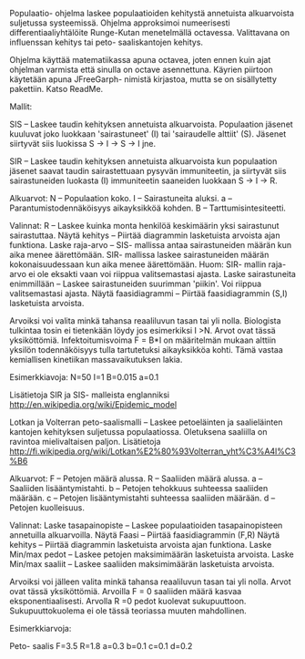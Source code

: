 Populaatio- ohjelma laskee populaatioiden kehitystä annetuista alkuarvoista suljetussa systeemissä. Ohjelma approksimoi numeerisesti differentiaaliyhtälöite Runge-Kutan menetelmällä octavessa. Valittavana on influenssan kehitys tai peto- saaliskantojen kehitys.

Ohjelma käyttää matematiikassa apuna octavea, joten ennen kuin ajat ohjelman varmista että sinulla on octave asennettuna. Käyrien piirtoon käytetään apuna JFreeGarph- nimistä kirjastoa, mutta se on sisällytetty pakettiin. Katso ReadMe.

Mallit:

SIS – Laskee taudin kehityksen annetuista alkuarvoista. Populaation jäsenet kuuluvat joko luokkaan 'sairastuneet' (I) tai 'sairaudelle alttiit' (S).  Jäsenet siirtyvät siis luokissa S → I → S → I jne.

SIR – Laskee taudin kehityksen annetuista alkuarvoista kun populaation jäsenet saavat taudin sairastettuaan pysyvän immuniteetin, ja siirtyvät siis sairastuneiden luokasta (I) immuniteetin saaneiden luokkaan  S → I → R.

Alkuarvot:
N – Populaation koko.
I – Sairastuneita aluksi.
a – Parantumistodennäköisyys aikayksikköä kohden.
B – Tarttumisintesiteetti.

Valinnat:
R – Laskee kuinka monta henkilöä keskimäärin yksi sairastunut sairastuttaa.
Näytä kehitys – Piirtää diagrammin lasketuista arvoista ajan funktiona.
Laske raja-arvo – SIS- mallissa antaa sairastuneiden määrän kun aika menee äärettömään. SIR- mallissa laskee sairastuneiden määrän kokonaisuudessaan kun aika menee äärettömään. Huom: SIR- mallin raja-arvo ei ole eksakti vaan voi riippua valitsemastasi ajasta.
Laske sairastuneita enimmillään – Laskee sairastuneiden suurimman 'piikin'. Voi riippua valitsemastasi ajasta.
Näytä faasidiagrammi – Piirtää faasidiagrammin (S,I) lasketuista arvoista.

Arvoiksi voi valita minkä tahansa reaaliluvun tasan tai yli nolla. Biologista tulkintaa tosin ei tietenkään löydy jos esimerkiksi I >N. Arvot ovat tässä yksiköttömiä. 
Infektoitumisvoima F = B*I on määritelmän mukaan alttiin yksilön todennäköisyys tulla tartutetuksi aikayksikköa kohti. Tämä vastaa kemiallisen kinetiikan massavaikutuksen lakia.

Esimerkkiavoja:  N=50 I=1 B=0.015 a=0.1

Lisätietoja SIR ja SIS- malleista englanniksi 
<http://en.wikipedia.org/wiki/Epidemic_model>


Lotkan ja Volterran peto-saalismalli – Laskee petoeläinten ja saalieläinten kantojen kehityksen suljetussa populaatiossa. Oletuksena saaliilla on ravintoa mielivaltaisen paljon. Lisätietoja 
<http://fi.wikipedia.org/wiki/Lotkan%E2%80%93Volterran_yht%C3%A4l%C3%B6>

Alkuarvot:
F – Petojen määrä alussa.
R – Saaliiden määrä alussa.
a – Saaliiden lisääntymistahti.
b – Petojen tehokkuus suhteessa saaliiden määrään.
c – Petojen lisääntymistahti suhteessa saaliiden määrään.
d – Petojen kuolleisuus.

Valinnat:
Laske tasapainopiste – Laskee populaatioiden tasapainopisteen annetuilla alkuarvoilla.
Näytä Faasi ­– Piirtää faasidiagrammin (F,R)
Näytä kehitys – Piirtää diagrammin lasketuista arvoista ajan funktiona.
Laske Min/max pedot – Laskee petojen maksimimäärän lasketuista arvoista.
Laske Min/max saaliit – Laskee saaliiden maksimimäärän lasketuista arvoista.




Arvoiksi voi jälleen valita minkä tahansa reaaliluvun tasan tai yli nolla. Arvot ovat tässä yksiköttömiä.
Arvoilla F = 0 saaliiden määrä kasvaa eksponentiaalisesti. Arvolla R =0 pedot kuolevat sukupuuttoon. Sukupuuttokuolema ei ole tässä teoriassa muuten mahdollinen.

Esimerkkiarvoja:

Peto- saalis  F=3.5 R=1.8 a=0.3 b=0.1 c=0.1 d=0.2
